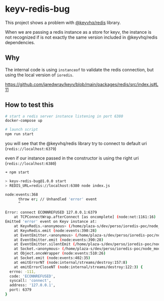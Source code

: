 # keyv-redis-bug

This project shows a problem with [@keyvhq/redis](https://github.com/jaredwray/keyv/tree/main/packages/redis) library.

When we are passing a redis instance as a store for keyv, the instance is not recognized if is not exactly the same version included in @keyvhq/redis dependencies.

## Why

The internal code is using `instanceof` to validate the redis connection, but using the local version of `ioredis`.

<https://github.com/jaredwray/keyv/blob/main/packages/redis/src/index.js#L11>

## How to test this

```sh
# start a redis server instance listening in port 6380
docker-compose up
```

```sh
# launch script
npm run start
````

you will see that the @keyvhq/redis library try to connect to default uri (`redis://localhost:6379`)

even if our instance passed in the constructor is using the right uri (`redis://localhost:6380`)

```sh
➜ npm start

> keyv-redis-bug@1.0.0 start
> REDIS_URL=redis://localhost:6380 node index.js

node:events:368
      throw er; // Unhandled 'error' event
      ^

Error: connect ECONNREFUSED 127.0.0.1:6379
    at TCPConnectWrap.afterConnect [as oncomplete] (node:net:1161:16)
Emitted 'error' event on Keyv instance at:
    at KeyvRedis.<anonymous> (/home/plaza-s/dev/perso/ioredis-poc/node_modules/@keyvhq/core/src/index.js:26:14)
    at KeyvRedis.emit (node:events:390:28)
    at EventEmitter.<anonymous> (/home/plaza-s/dev/perso/ioredis-poc/node_modules/@keyvhq/redis/src/index.js:25:44)
    at EventEmitter.emit (node:events:390:28)
    at EventEmitter.silentEmit (/home/plaza-s/dev/perso/ioredis-poc/node_modules/@keyvhq/redis/node_modules/ioredis/built/Redis.js:447:30)
    at Socket.<anonymous> (/home/plaza-s/dev/perso/ioredis-poc/node_modules/@keyvhq/redis/node_modules/ioredis/built/redis/event_handler.js:189:14)
    at Object.onceWrapper (node:events:510:26)
    at Socket.emit (node:events:402:35)
    at emitErrorNT (node:internal/streams/destroy:157:8)
    at emitErrorCloseNT (node:internal/streams/destroy:122:3) {
  errno: -111,
  code: 'ECONNREFUSED',
  syscall: 'connect',
  address: '127.0.0.1',
  port: 6379
}
```
